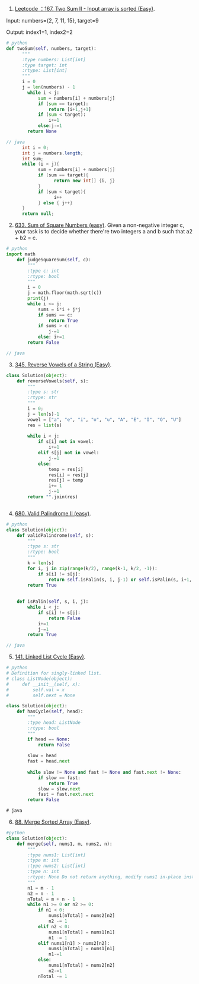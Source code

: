 1. [Leetcode ：167. Two Sum II - Input array is sorted (Easy)](https://leetcode.com/problems/two-sum-ii-input-array-is-sorted/).

Input: numbers={2, 7, 11, 15}, target=9

Output: index1=1, index2=2


```python
# python
def twoSum(self, numbers, target):
      """
      :type numbers: List[int]
      :type target: int
      :rtype: List[int]
      """
      i = 0
      j = len(numbers) - 1
        while i < j:
            sum = numbers[i] + numbers[j]
            if (sum == target):
                return [i+1,j+1]
            if (sum < target):
                i+=1
            else:j-=1
        return None
 ```       
        
```Java
// java
      int i = 0;
      int j = numbers.length;
      int sum;
      while (i < j){
            sum = numbers[i] + numbers[j]
            if (sum == target){
                  return new int[] {i, j}
            }
            if (sum < target){
                  i++
            } else { j++}
      }
      return null;
```


2. [633. Sum of Square Numbers (easy)](https://leetcode.com/problems/sum-of-square-numbers/description/).
Given a non-negative integer c, your task is to decide whether there're two integers a and b such that a2 + b2 = c.

```python
# python
import math
    def judgeSquareSum(self, c):
        """
        :type c: int
        :rtype: bool
        """
        i = 0
        j = math.floor(math.sqrt(c))
        print(j)
        while i <= j:
            sums = i*i + j*j
            if sums == c:
                return True
            if sums > c:
                j-=1
            else: i+=1
        return False
```


```java
// java
```


3. [345. Reverse Vowels of a String (Easy)](https://leetcode.com/problems/reverse-vowels-of-a-string/).

```python
class Solution(object):
    def reverseVowels(self, s):
        """
        :type s: str
        :rtype: str
        """
        i = 0;
        j = len(s)-1
        vowel = ["a", "e", "i", "o", "u", "A", "E", "I", "O", "U"]
        res = list(s)
        
        while i < j:
            if s[i] not in vowel:
                i+=1
            elif s[j] not in vowel:
                j-=1
            else:
                temp = res[i]
                res[i] = res[j]
                res[j] = temp
                i+= 1
                j-=1
        return "".join(res)
```

```java

```



4. [680. Valid Palindrome II (easy)](https://leetcode.com/problems/valid-palindrome-ii/description/).
```python
# python
class Solution(object):
    def validPalindrome(self, s):
        """
        :type s: str
        :rtype: bool
        """
        k = len(s)
        for i, j in zip(range(k/2), range(k-1, k/2, -1)):
            if s[i] != s[j]:
                return self.isPalin(s, i, j-1) or self.isPalin(s, i+1, j)
        return True
        
    
    def isPalin(self, s, i, j):
        while i < j:
            if s[i] != s[j]:
                return False
            i+=1
            j-=1
        return True
```

```java
// java
```



5. [141. Linked List Cycle (Easy)](https://leetcode.com/problems/linked-list-cycle/description/).
```python
# python
# Definition for singly-linked list.
# class ListNode(object):
#     def __init__(self, x):
#         self.val = x
#         self.next = None

class Solution(object):
    def hasCycle(self, head):
        """
        :type head: ListNode
        :rtype: bool
        """
        if head == None:
            return False
        
        slow = head
        fast = head.next
        
        while slow != None and fast != None and fast.next != None:
            if slow == fast:
                return True
            slow = slow.next
            fast = fast.next.next
        return False

```

```java
# java
```

6. [88. Merge Sorted Array (Easy)](https://leetcode.com/problems/merge-sorted-array/description/).
```python
#python
class Solution(object):
    def merge(self, nums1, m, nums2, n):
        """
        :type nums1: List[int]
        :type m: int
        :type nums2: List[int]
        :type n: int
        :rtype: None Do not return anything, modify nums1 in-place instead.
        """
        n1 = m - 1
        n2 = n - 1
        nTotal = m + n - 1
        while n1 >= 0 or n2 >= 0:
            if n1 < 0:
                nums1[nTotal] = nums2[n2]
                n2 -= 1
            elif n2 < 0:
                nums1[nTotal] = nums1[n1]
                n1 -= 1
            elif nums1[n1] > nums2[n2]:
                nums1[nTotal] = nums1[n1]
                n1-=1
            else:
                nums1[nTotal] = nums2[n2]
                n2-=1
            nTotal -= 1        
        
```


